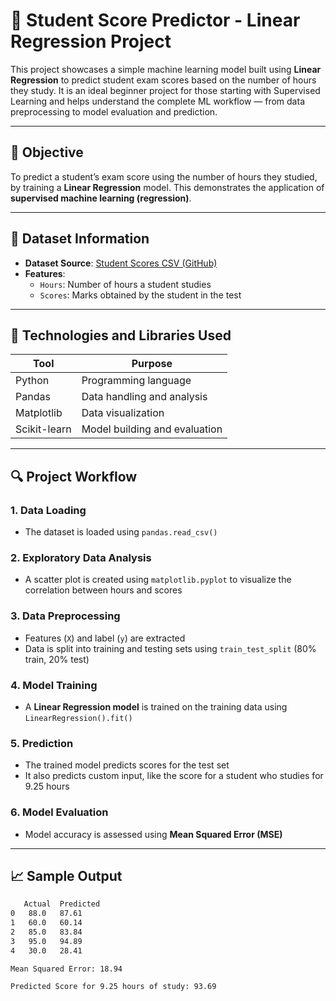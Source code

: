 # 🎯 Student Score Predictor - Linear Regression Project

This project showcases a simple machine learning model built using **Linear Regression** to predict student exam scores based on the number of hours they study. It is an ideal beginner project for those starting with Supervised Learning and helps understand the complete ML workflow — from data preprocessing to model evaluation and prediction.

---

## 🧠 Objective

To predict a student’s exam score using the number of hours they studied, by training a **Linear Regression** model. This demonstrates the application of **supervised machine learning (regression)**.

---

## 📁 Dataset Information

- **Dataset Source**: [Student Scores CSV (GitHub)](https://raw.githubusercontent.com/AdiPersonalWorks/Random/master/student_scores%20-%20student_scores.csv)
- **Features**:
  - `Hours`: Number of hours a student studies
  - `Scores`: Marks obtained by the student in the test

---

## 🔧 Technologies and Libraries Used

| Tool | Purpose |
|------|---------|
| Python | Programming language |
| Pandas | Data handling and analysis |
| Matplotlib | Data visualization |
| Scikit-learn | Model building and evaluation |

---

## 🔍 Project Workflow

### 1. Data Loading
- The dataset is loaded using `pandas.read_csv()`

### 2. Exploratory Data Analysis
- A scatter plot is created using `matplotlib.pyplot` to visualize the correlation between hours and scores

### 3. Data Preprocessing
- Features (`X`) and label (`y`) are extracted
- Data is split into training and testing sets using `train_test_split` (80% train, 20% test)

### 4. Model Training
- A **Linear Regression model** is trained on the training data using `LinearRegression().fit()`

### 5. Prediction
- The trained model predicts scores for the test set
- It also predicts custom input, like the score for a student who studies for 9.25 hours

### 6. Model Evaluation
- Model accuracy is assessed using **Mean Squared Error (MSE)**

---

## 📈 Sample Output

```bash
   Actual  Predicted
0   88.0   87.61
1   60.0   60.14
2   85.0   83.84
3   95.0   94.89
4   30.0   28.41

Mean Squared Error: 18.94

Predicted Score for 9.25 hours of study: 93.69

